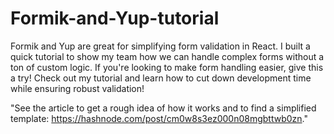 # Formik-and-Yup-tutorial
Formik and Yup are great for simplifying form validation in React. I built a quick tutorial to show my team how we can handle complex forms without a ton of custom logic. If you're looking to make form handling easier, give this a try! Check out my tutorial and learn how to cut down development time while ensuring robust validation!

"See the article to get a rough idea of how it works and to find a simplified template: https://hashnode.com/post/cm0w8s3ez000n08mgbttwb0zn."
